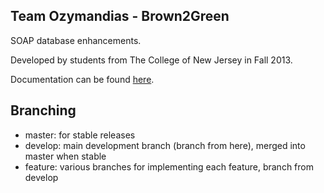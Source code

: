 Team Ozymandias - Brown2Green
---

SOAP database enhancements.

Developed by students from The College of New Jersey in Fall 2013.

Documentation can be found [here](https://github.com/TCNJSwEngg/fall13DBrepo1/wiki).

## Branching
- master: for stable releases
- develop: main development branch (branch from here), merged into master when stable
- feature: various branches for implementing each feature, branch from develop
